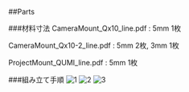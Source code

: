 ##Parts

###材料寸法
CameraMount_Qx10_line.pdf : 5mm 1枚

CameraMount_Qx10-2_line.pdf : 5mm 2枚, 3mm 1枚

ProjectMount_QUMI_line.pdf : 5mm 1枚

###組み立て手順
![1](https://bitbucket.org/da/fabnavi/src/08a18ce0ee1e804949daffb8461ceb71a95f5316/parts/images/IMG1.jpg?at=master)
![2](https://bitbucket.org/da/fabnavi/src/08a18ce0ee1e804949daffb8461ceb71a95f5316/parts/images/IMG2.jpg?at=master)
![3](https://bitbucket.org/da/fabnavi/src/08a18ce0ee1e804949daffb8461ceb71a95f5316/parts/images/IMG3.jpg?at=master)


